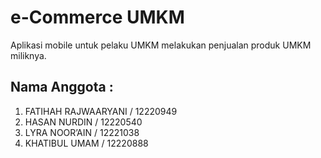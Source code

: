 # e-Commerce UMKM
Aplikasi mobile untuk pelaku UMKM melakukan penjualan produk UMKM miliknya. 

## Nama Anggota :
1. FATIHAH RAJWAARYANI / 12220949
2. HASAN NURDIN / 12220540
3. LYRA NOOR’AIN / 12221038
4. KHATIBUL UMAM / 12220888
